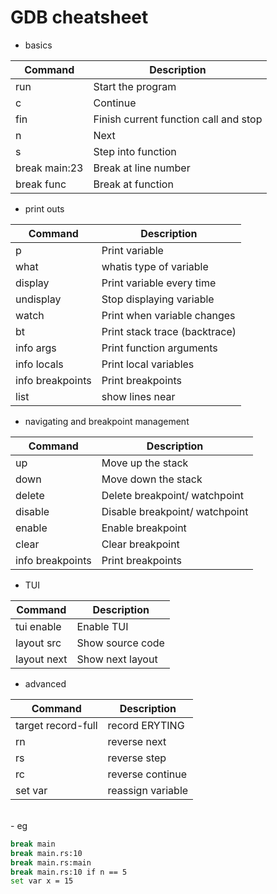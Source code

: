 # GDB cheatsheet

- basics

| Command       | Description                           |
| --------------| ------------------------------------- |
| run           | Start the program                     |
| c             | Continue                              |
| fin           | Finish current function call and stop |
| n             | Next                                  |
| s             | Step into  function                   |
| break main:23 | Break at line number                  |
| break func    | Break at function                     |

- print outs 

| Command          | Description                   | 
| ---------------- | ----------------------------- |
| p                | Print variable                |
| what             | whatis type of variable       |
| display          | Print variable every time     |
| undisplay        | Stop displaying variable      |
| watch            | Print when variable changes   |
| bt               | Print stack trace (backtrace) |
| info args        | Print function arguments      |
| info locals      | Print local variables         |
| info breakpoints | Print breakpoints             |
| list             | show lines near               |

- navigating and breakpoint management 

| Command          | Description                    | 
| ---------------- | ------------------------------ |
| up               | Move up the stack              |
| down             | Move down the stack            |
| delete           | Delete breakpoint/ watchpoint  |
| disable          | Disable breakpoint/ watchpoint |
| enable           | Enable breakpoint              |
| clear            | Clear breakpoint               |
| info breakpoints | Print breakpoints              |

- TUI 

| Command     | Description      |
| ----------- | ---------------- | 
| tui enable  | Enable TUI       |
| layout src  | Show source code |
| layout next | Show next layout |

- advanced

| Command            | Description       |
| ------------------ | ----------------  | 
| target record-full | record ERYTING    |
| rn                 | reverse next      |
| rs                 | reverse step      |
| rc                 | reverse continue  |
| set var            | reassign variable |
 

<br>
- eg

```bash
break main
break main.rs:10
break main.rs:main
break main.rs:10 if n == 5
set var x = 15 
```

